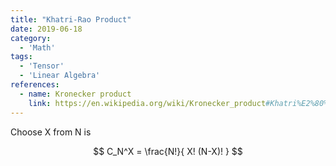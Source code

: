 ```yaml
---
title: "Khatri-Rao Product"
date: 2019-06-18
category:
  - 'Math'
tags:
  - 'Tensor'
  - 'Linear Algebra'
references:
  - name: Kronecker product
    link: https://en.wikipedia.org/wiki/Kronecker_product#Khatri%E2%80%93Rao_product
---
```


Choose X from N is

$$
C_N^X = \frac{N!}{ X! (N-X)! }
$$
